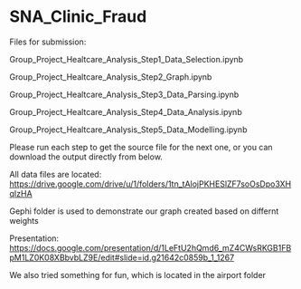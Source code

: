 # SNA_Clinic_Fraud

Files for submission:

Group_Project_Healtcare_Analysis_Step1_Data_Selection.ipynb

Group_Project_Healtcare_Analysis_Step2_Graph.ipynb

Group_Project_Healtcare_Analysis_Step3_Data_Parsing.ipynb

Group_Project_Healtcare_Analysis_Step4_Data_Analysis.ipynb

Group_Project_Healtcare_Analysis_Step5_Data_Modelling.ipynb

Please run each step to get the source file for the next one, or you can download the output directly from below.

All data files are located: https://drive.google.com/drive/u/1/folders/1tn_tAlojPKHESlZF7soOsDpo3XHqIzHA

Gephi folder is used to demonstrate our graph created based on differnt weights

Presentation: https://docs.google.com/presentation/d/1LeFtU2hQmd6_mZ4CWsRKGB1FBpM1LZ0K08XBbvbLZ9E/edit#slide=id.g21642c0859b_1_1267

We also tried something for fun, which is located in the airport folder
